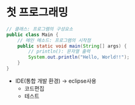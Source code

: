 # 첫 프로그래밍

```java	
// 클래스: 프로그램의 구성요소
public class Main {
	// 메인 메소드: 프로그램의 시작점
	public static void main(String[] args) {
		// println(): 문자열 출력
		System.out.println("Hello, World!!");
	}
}
```



- IDE(통합 개발 환경) -> eclipse사용
  - 코드편집
  - 테스트
